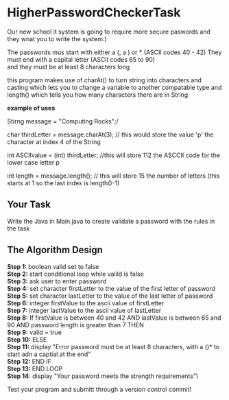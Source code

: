 # HigherPasswordCheckerTask

Our new school it system is going to require more secure paswords and they wnat you to write the system:)

The passwords mus start with either a (, a ) or * (ASCII codes 40 - 42)
They must end with a capital letter (ASCII codes 65 to 90)\
and they must be at least 8 characters long


this program makes use of charAt() to turn string into characters and casting which lets you to change a variable to another compatable type and length() which tells you how many characters there are in String

**example of uses**

Stirng message = "Computing Rocks";/

char thirdLetter = message.charAt(3); // this would store the value 'p' the character at index 4 of the String

int ASCIIvalue = (int) thirdLetter; //this will store 112 the ASCCII code for the lower case letter p

int length = message.length(); // this will store 15 the number of letters (this starts at 1 so the last index is length()-1)

## Your Task

Write the Java in Main.java to create validate a password with the rules in the task

## The Algorithm Design

**Step 1:** boolean valid set to false\
**Step 2:**	start conditional loop while valild is false\
**Step 3:**	  ask user to enter password\
**Step 4:**	  set character firstLetter to the value of the first letter of password\
**Step 5:**   set character lastLetter to the value of the last letter of password\
**Step 6:**	  integer firstValue to the ascii value of firstLetter\
**Step 7:**   integer lastValue to the ascii value of lastLetter\
**Step 8:**     If firstValue is between 40 and 42 AND lastValue is between 65 and 90 AND password length is greater than 7 THEN\
**Step 9:**       valid = true\
**Step 10:**     ELSE\
**Step 11:**       display "Error password must be at least 8 characters, with a ()* to start adn a captial at the end"\
**Step 12:**     END IF\
**Step 13:** END LOOP\
**Step 14:** display "Your password meets the strength requirements"\

Test your program and submitt through a version control commit!

